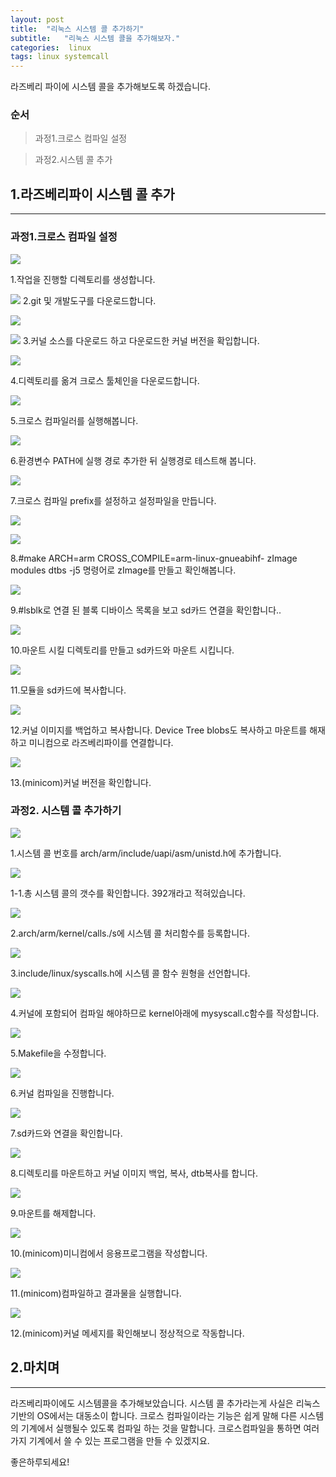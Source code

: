 ```yaml
---
layout: post
title:  "리눅스 시스템 콜 추가하기"
subtitle:   "리눅스 시스템 콜을 추가해보자."
categories:  linux
tags: linux systemcall
---
```


라즈베리 파이에 시스템 콜을 추가해보도록 하겠습니다.

### 순서

> 과정1.크로스 컴파일 설정


> 과정2.시스템 콜 추가

## 1.라즈베리파이 시스템 콜 추가
---

### 과정1.크로스 컴파일 설정

[![](http://postfiles2.naver.net/20160424_177/zooqzqz_1461481203041N6a5T_PNG/1.PNG?type=w773)](#)

1.작업을 진행할 디렉토리를 생성합니다.

[![](http://postfiles14.naver.net/20160424_45/zooqzqz_1461481203354OjTb3_PNG/2.PNG?type=w773)](#)
2.git 및 개발도구를 다운로드합니다.

[![](http://postfiles12.naver.net/20160424_283/zooqzqz_1461481203516pIWyB_PNG/3.PNG?type=w773)](#) 

[![](http://postfiles15.naver.net/20160424_158/zooqzqz_1461481203722pjJ1g_PNG/4.PNG?type=w773)](#) 
3.커널 소스를 다운로드 하고 다운로드한 커널 버전을 확입합니다.

[![](http://postfiles11.naver.net/20160424_122/zooqzqz_1461481203948hzGu6_PNG/5.PNG?type=w773)](#)

4.디렉토리를 옮겨 크로스 툴체인을 다운로드합니다.


[![](http://postfiles2.naver.net/20160424_273/zooqzqz_1461481204286F0PAo_PNG/6.PNG?type=w773)](#)

5.크로스 컴파일러를 실행해봅니다.

[![](http://postfiles7.naver.net/20160424_198/zooqzqz_1461481204527mgTjo_PNG/6-1.PNG?type=w773)](#)

6.환경변수 PATH에 실행 경로 추가한 뒤 실행경로 테스트해 봅니다.

[![](http://postfiles6.naver.net/20160424_101/zooqzqz_1461481204688i0AqG_PNG/7.PNG?type=w773)](#)

7.크로스 컴파일 prefix를 설정하고 설정파일을 만듭니다.

   [![](http://postfiles12.naver.net/20160424_251/zooqzqz_1461481205062IamwI_PNG/8-1.PNG?type=w773)](#) 

   [![](http://postfiles8.naver.net/20160424_135/zooqzqz_1461481205231PNUbh_PNG/9.PNG?type=w773)](#)

8.#make ARCH=arm CROSS_COMPILE=arm-linux-gnueabihf- zImage modules dtbs -j5 명령어로 zImage를 만들고 확인해봅니다.

[![](http://postfiles13.naver.net/20160424_108/zooqzqz_1461481205687SnzYj_PNG/11.PNG?type=w773)](#)

9.#lsblk로 연결 된 블록 디바이스 목록을 보고 sd카드 연결을 확인합니다..

[![](http://postfiles3.naver.net/20160424_18/zooqzqz_1461481205935JBbXc_PNG/12-1.PNG?type=w773)](#)

10.마운트 시킬 디렉토리를 만들고 sd카드와 마운트 시킵니다.

[![](http://postfiles9.naver.net/20160424_296/zooqzqz_1461481206141KMaWs_PNG/13.PNG?type=w773)](#)

11.모듈을 sd카드에 복사합니다.

[![](http://postfiles16.naver.net/20160424_63/zooqzqz_1461481206307e12IA_PNG/14.PNG?type=w773)](#)

12.커널 이미지를 백업하고 복사합니다. Device Tree blobs도 복사하고 마운트를 해재하고 미니컴으로 라즈베리파이를 연결합니다.

[![](http://postfiles13.naver.net/20160424_252/zooqzqz_1461481206777ohw1A_PNG/15.PNG?type=w773)](#)

13.(minicom)커널 버전을 확인합니다.

### 과정2. 시스템 콜 추가하기

[![](http://postfiles2.naver.net/20160424_1/zooqzqz_1461481206972CKqWT_PNG/16.PNG?type=w773)](#)

1.시스템 콜 번호를 arch/arm/include/uapi/asm/unistd.h에 추가합니다.

[![](http://postfiles11.naver.net/20160424_42/zooqzqz_1461481207284dIdzh_PNG/17.PNG?type=w773)](#)

1-1.총 시스템 콜의 갯수를 확인합니다. 392개라고 적혀있습니다.

[![](http://postfiles13.naver.net/20160424_236/zooqzqz_1461481207449601CR_PNG/18.PNG?type=w773)](#)

2.arch/arm/kernel/calls./s에 시스템 콜 처리함수를 등록합니다.

[![](http://postfiles5.naver.net/20160424_180/zooqzqz_1461481207647DL2IK_PNG/19.PNG?type=w773)](#)

3.include/linux/syscalls.h에 시스템 콜 함수 원형을 선언합니다.

[![](http://postfiles11.naver.net/20160424_266/zooqzqz_14614812078913n0w1_PNG/20.PNG?type=w773)](#) 

4.커널에 포함되어 컴파일 해야하므로 kernel아래에 mysyscall.c함수를 작성합니다.

[![](http://postfiles2.naver.net/20160424_273/zooqzqz_1461481208105Klayn_PNG/21.PNG?type=w773)](#)

5.Makefile을 수정합니다.

[![](http://postfiles4.naver.net/20160424_131/zooqzqz_1461481208278Vm2qJ_PNG/22.PNG?type=w773)](#)

6.커널 컴파일을 진행합니다.

[![](http://postfiles1.naver.net/20160424_192/zooqzqz_1461481208490LjByh_PNG/23.PNG?type=w773)](#)

7.sd카드와 연결을 확인합니다.

[![](http://postfiles11.naver.net/20160424_202/zooqzqz_1461481208775lnkoC_PNG/24.PNG?type=w773)](#)

8.디렉토리를 마운트하고 커널 이미지 백업, 복사, dtb복사를 합니다.

[![](http://postfiles4.naver.net/20160424_291/zooqzqz_1461481209102fusw7_PNG/24-1.PNG?type=w773)](#)

9.마운트를 해제합니다.

[![](http://postfiles12.naver.net/20160424_139/zooqzqz_1461481209313vKaTo_PNG/25-1.PNG?type=w773)](#)

10.(minicom)미니컴에서 응용프로그램을 작성합니다.

[![](http://postfiles5.naver.net/20160424_260/zooqzqz_1461481209721cFRr0_PNG/26-1.PNG?type=w773)](#)

11.(minicom)컴파일하고 결과물을 실행합니다.

[![](http://postfiles2.naver.net/20160424_1/zooqzqz_1461481209605g3te0_PNG/26.PNG?type=w773)](#)

12.(minicom)커널 메세지를 확인해보니 정상적으로 작동합니다.

## 2.마치며
---

라즈베리파이에도 시스템콜을 추가해보았습니다. 시스템 콜 추가라는게 사실은 리눅스 기반의 OS에서는 대동소이 합니다. 크로스 컴파일이라는 기능은 쉽게 말해 다른 시스템의 기계에서 실행될수 있도록 컴파일 하는 것을 말합니다. 크로스컴파일을 통하면 여러가지 기계에서 쓸 수 있는 프로그램을 만들 수 있겠지요. 

좋은하루되세요!
